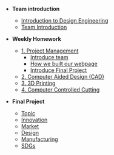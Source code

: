 <!-- 侧边栏 docs/_sidebar.md -->
- **Team introduction**
  - [Introduction to Design Engineering](intro/introdesigneng.md)
  - [Team Introduction](intro/team/intro.md)
- **Weekly Homework**
  - [1. Project Management](1pm/guide.md)
    - [Introduce team](intro/team/intro.md)
    - [How we built our webpage](1pm/web.md)
    - [Introduce Final Project](1pm/final.md)
  - [2. Computer Aided Design (CAD)](cad/cadprojects.md)
  - [3. 3D Printing](3dprinting/3d.md)
  - [4. Computer Controlled Cutting]()

- **Final Project**
  - [Topic](finalproject.md#Topic)
  - [Innovation](finalproject.md#Innovation)
  - [Market](finalproject.md#Market)
  - [Design](finalproject.md#Design)
  - [Manufacturing](finalproject.md#Manufacturing)
  - [SDGs](finalproject.md#SDGs)